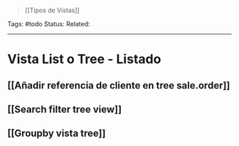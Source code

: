 > [[Tipos de Vistas]]

Tags: #todo
Status: 
Related: 

___

# Vista List o Tree - Listado

## [[Añadir referencia de cliente en tree sale.order]]
## [[Search filter tree view]]
## [[Groupby vista tree]]